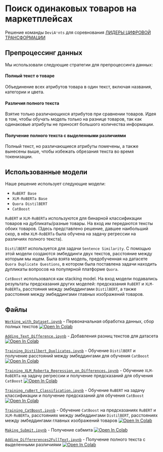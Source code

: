 # Поиск одинаковых товаров на маркетплейсах

Решение команды `DeviAⁱnts` для соревнования [ЛИДЕРЫ ЦИФРОВОЙ ТРАНСФОРМАЦИИ](https://leaders2023.innoagency.ru)

## Препроцессинг данных
Мы использовали следующие стратегии для препроцессинга данных:

#### Полный текст о товаре
Объединение всех атрибутов товара в один текст, включая названия, категории и цвета.

#### Различия полного текста
Взятие только различающихся атрибутов при сравнении товаров. Идея в том, чтобы обучать модель только на разнице товаров, так как одинаковые атрибуты не приносят большого количества информации.

#### Получение полного текста с выделенными различиями
Полный текст, но различающиеся атрибуты помечены, а также вынесены выше, чтобы избежать обрезания текста во время токенизации.

## Использованные модели
Наше решение использует следующие модели:
* `RuBERT Base`
* `XLM-RoBERTa Base`
* `Quora DistilBERT`
* `CatBoost`

`RuBERT` и `XLM-RoBERTa` используются для бинарной классификации товаров на дубликаты/разные товары. На вход им передаются тексты обоих товаров. (Здесь представлено решение, давшее наибольший скор, в нём `XLM-RoBERTa` была обучена на задачу регрессии на различиях полного текста).

`DistilBERT` используется для задачи `Sentence Similarity`. С помощью этой модели создаются эмбеддинги двух текстов, расстояние между которым мы ищем. Была взята модель, предобученная на датасете `Quora Duplicate Questions`, в котором была поставлена задачи находить дупликаты вопросов на популярной платформе `Quora`.

`CatBoost` использовался как stacking model. На вход модели подавались результаты предсказания других моделей: предсказания `RuBERT` и `XLM-RoBERTa`, расстояния между эмбеддингами `DistilBERT`, а также расстояния между эмбеддингами главных изображений товаров.


## Файлы

[`Working_with_Dataset.ipynb`](Working_with_Dataset.ipynb) - Первоначальная обработка данных, сбор полных текстов  <a target="_blank" href="https://colab.research.google.com/github/mathewpolonsky/Marketplace-Item-Matching/blob/main/Adding_Text_Difference.ipynb"> <img src="https://colab.research.google.com/assets/colab-badge.svg" alt="Open In Colab"/> </a>

[`Adding_Text_Difference.ipynb`](Adding_Text_Difference.ipynb) - Добавления разниц текстов для датасета <a target="_blank" href="https://colab.research.google.com/github/mathewpolonsky/Marketplace-Item-Matching/blob/main/Working_with_Dataset.ipynb"> <img src="https://colab.research.google.com/assets/colab-badge.svg" alt="Open In Colab"/></a>

[`Training_Distilbert_Duplicates.ipynb`](Training_Distilbert_Duplicates.ipynb) - Обучение `DistilBERT` и получение расстояний между эмбеддингами для обучения `CatBoost` <a target="_blank" href="https://colab.research.google.com/github/mathewpolonsky/Marketplace-Item-Matching/blob/main/Training_Distilbert_Duplicates.ipynb"> <img src="https://colab.research.google.com/assets/colab-badge.svg" alt="Open In Colab"/> </a>

[`Training_XLM_Roberta_Regression_on_Differences.ipynb`](Training_XLM_Roberta_Regression_on_Differences.ipynb) - Обучение `XLM-RoBERTa` на задачу регрессии и получение предсказаний для обучения `CatBoost` <a target="_blank" href="https://colab.research.google.com/github/mathewpolonsky/Marketplace-Item-Matching/blob/main/Training_XLM_Roberta_Regression_on_Differences.ipynb"> <img src="https://colab.research.google.com/assets/colab-badge.svg" alt="Open In Colab"/> </a>

[`Training_ruBert_Classification.ipynb`](Training_ruBert_Classification.ipynb) - Обучение `RuBERT` на задачу классификации и получение предсказаний для обучения `CatBoost` <a target="_blank" href="https://colab.research.google.com/github/mathewpolonsky/Marketplace-Item-Matching/blob/main/Training_ruBert_Classification.ipynb"> <img src="https://colab.research.google.com/assets/colab-badge.svg" alt="Open In Colab"/> </a>

[`Training_CatBoost.ipynb`](Training_CatBoost.ipynb) - Обучение `CatBoost` на предсказаниях `RuBERT` и `XLM-RoBERTa`, расстояниях между эмбеддингами `DistilBERT`, расстояниях между эмбеддингами главных изображений товаров <a target="_blank" href="https://colab.research.google.com/github/mathewpolonsky/Marketplace-Item-Matching/blob/main/Training_ruBert_Classification.ipynb"> <img src="https://colab.research.google.com/assets/colab-badge.svg" alt="Open In Colab"/> </a>

[`Making_Submit.ipynb`](Making_Submit.ipynb) - Получение сабмита <a target="_blank" href="https://colab.research.google.com/github/mathewpolonsky/Marketplace-Item-Matching/blob/main/Making_Submit.ipynb"> <img src="https://colab.research.google.com/assets/colab-badge.svg" alt="Open In Colab"/> </a>

[`Adding_Differerences2FullText.ipynb`](Adding_Differerences2FullText.ipynb) - Получение полного текста с выделенными различиями <a target="_blank" href="https://colab.research.google.com/github/mathewpolonsky/Marketplace-Item-Matching/blob/main/Adding_Differerences2FullText.ipynb"> <img src="https://colab.research.google.com/assets/colab-badge.svg" alt="Open In Colab"/> </a>
